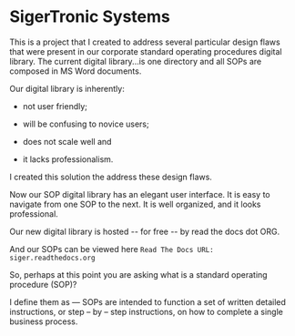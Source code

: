 # SigerTronic Systems 

This is a project that I created to address several particular design flaws that were present in our corporate standard operating procedures digital library. The current digital library...is one directory and all SOPs are composed in MS Word documents. 

Our digital library is inherently:

* not user friendly;

* will be confusing to novice users;

* does not scale well and

* it lacks professionalism.

I created this solution the address these design flaws. 

Now our SOP digital library has an elegant user interface. It is easy to navigate from one SOP to the next. It is well organized, and it looks professional. 

Our new digital library is hosted -- for free -- by read the docs dot ORG. 

And our SOPs can be viewed here `Read The Docs URL: siger.readthedocs.org`

So, perhaps at this point you are asking what is a standard operating procedure (SOP)? 

I define them as — SOPs are intended to function a set of written detailed instructions, or step – by – step instructions, on how to complete a single business process.
